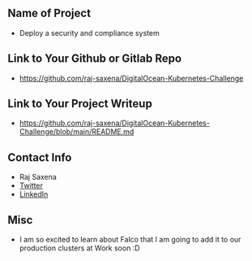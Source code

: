 ## Name of Project 
* Deploy a security and compliance system

## Link to Your Github or Gitlab Repo
* https://github.com/raj-saxena/DigitalOcean-Kubernetes-Challenge

## Link to Your Project Writeup
* https://github.com/raj-saxena/DigitalOcean-Kubernetes-Challenge/blob/main/README.md

## Contact Info
* Raj Saxena
* [Twitter](https://twitter.com/therajsaxena)
* [LinkedIn](https://www.linkedin.com/in/therajsaxena/)

## Misc 
* I am so excited to learn about Falco that I am going to add it to our production clusters at Work soon :D

